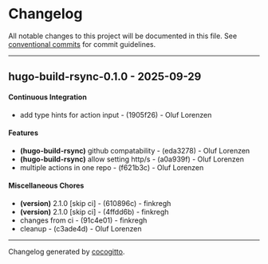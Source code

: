 # Changelog
All notable changes to this project will be documented in this file. See [conventional commits](https://www.conventionalcommits.org/) for commit guidelines.

- - -
## hugo-build-rsync-0.1.0 - 2025-09-29
#### Continuous Integration
- add type hints for action input - (1905f26) - Oluf Lorenzen
#### Features
- **(hugo-build-rsync)** github compatability - (eda3278) - Oluf Lorenzen
- **(hugo-build-rsync)** allow setting http/s - (a0a939f) - Oluf Lorenzen
- multiple actions in one repo - (f621b3c) - Oluf Lorenzen
#### Miscellaneous Chores
- **(version)** 2.1.0 [skip ci] - (610896c) - finkregh
- **(version)** 2.1.0 [skip ci] - (4ffdd6b) - finkregh
- changes from ci - (91c4e01) - finkregh
- cleanup - (c3ade4d) - Oluf Lorenzen

- - -

Changelog generated by [cocogitto](https://github.com/cocogitto/cocogitto).